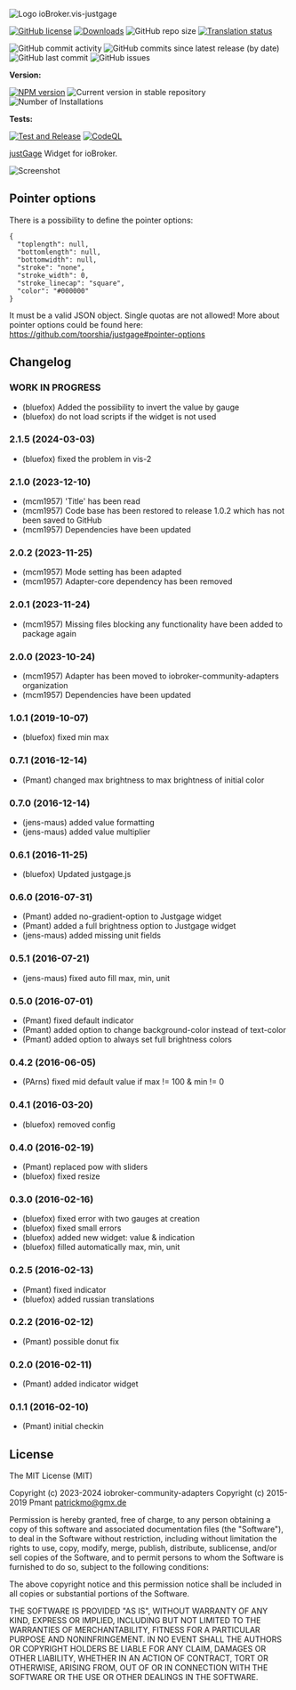 ![Logo](admin/justgage.png)
ioBroker.vis-justgage

[![GitHub license](https://img.shields.io/github/license/iobroker-community-adapters/ioBroker.vis-justgage)](https://github.com/iobroker-community-adapters/ioBroker.vis-justgage/blob/master/LICENSE)
[![Downloads](https://img.shields.io/npm/dm/iobroker.vis-justgage.svg)](https://www.npmjs.com/package/iobroker.vis-justgage)
![GitHub repo size](https://img.shields.io/github/repo-size/iobroker-community-adapters/ioBroker.vis-justgage)
[![Translation status](https://weblate.iobroker.net/widgets/adapters/-/vis-justgage/svg-badge.svg)](https://weblate.iobroker.net/engage/adapters/?utm_source=widget)

![GitHub commit activity](https://img.shields.io/github/commit-activity/m/iobroker-community-adapters/ioBroker.vis-justgage)
![GitHub commits since latest release (by date)](https://img.shields.io/github/commits-since/iobroker-community-adapters/ioBroker.vis-justgage/latest)
![GitHub last commit](https://img.shields.io/github/last-commit/iobroker-community-adapters/ioBroker.vis-justgage)
![GitHub issues](https://img.shields.io/github/issues/iobroker-community-adapters/ioBroker.vis-justgage)

**Version:**

[![NPM version](http://img.shields.io/npm/v/iobroker.vis-justgage.svg)](https://www.npmjs.com/package/iobroker.vis-justgage)
![Current version in stable repository](https://iobroker.live/badges/vis-justgage-stable.svg)
![Number of Installations](https://iobroker.live/badges/vis-justgage-installed.svg)


**Tests:**

[![Test and Release](https://github.com/iobroker-community-adapters/ioBroker.vis-justgage/actions/workflows/test-and-release.yml/badge.svg)](https://github.com/iobroker-community-adapters/ioBroker.vis-justgage/actions/workflows/test-and-release.yml)
[![CodeQL](https://github.com/iobroker-community-adapters/ioBroker.vis-justgage/actions/workflows/codeql.yml/badge.svg)](https://github.com/iobroker-community-adapters/ioBroker.vis-justgage/actions/workflows/codeql.yml)


[justGage](http://justgage.com/) Widget for ioBroker.

![Screenshot](img/widgets.png)

## Pointer options
There is a possibility to define the pointer options:
```
{
  "toplength": null,
  "bottomlength": null,
  "bottomwidth": null,
  "stroke": "none",
  "stroke_width": 0,
  "stroke_linecap": "square",
  "color": "#000000"
}
```
It must be a valid JSON object. Single quotas are not allowed!
More about pointer options could be found here: https://github.com/toorshia/justgage#pointer-options

## Changelog
<!--
    Placeholder for the next version (at the beginning of the line):
    ### **WORK IN PROGRESS**
-->
### **WORK IN PROGRESS**
- (bluefox) Added the possibility to invert the value by gauge
- (bluefox) do not load scripts if the widget is not used

### 2.1.5 (2024-03-03)
- (bluefox) fixed the problem in vis-2

### 2.1.0 (2023-12-10)
- (mcm1957) 'Title' has been read
- (mcm1957) Code base has been restored to release 1.0.2 which has not been saved to GitHub
- (mcm1957) Dependencies have been updated

### 2.0.2 (2023-11-25)
- (mcm1957) Mode setting has been adapted
- (mcm1957) Adapter-core dependency has been removed

### 2.0.1 (2023-11-24)
- (mcm1957) Missing files blocking any functionality have been added to package again

### 2.0.0 (2023-10-24)
- (mcm1957) Adapter has been moved to iobroker-community-adapters organization
- (mcm1957) Dependencies have been updated

### 1.0.1 (2019-10-07)
- (bluefox) fixed min max

### 0.7.1 (2016-12-14)
- (Pmant) changed max brightness to max brightness of initial color

### 0.7.0 (2016-12-14)
- (jens-maus) added value formatting
- (jens-maus) added value multiplier

### 0.6.1 (2016-11-25)
- (bluefox) Updated justgage.js

### 0.6.0 (2016-07-31)
- (Pmant) added no-gradient-option to Justgage widget
- (Pmant) added a full brightness option to Justgage widget
- (jens-maus) added missing unit fields

### 0.5.1 (2016-07-21)
- (jens-maus) fixed auto fill max, min, unit

### 0.5.0 (2016-07-01)
- (Pmant) fixed default indicator
- (Pmant) added option to change background-color instead of text-color
- (Pmant) added option to always set full brightness colors

### 0.4.2 (2016-06-05)
- (PArns) fixed mid default value if max != 100 & min != 0

### 0.4.1 (2016-03-20)
- (bluefox) removed config

### 0.4.0 (2016-02-19)
- (Pmant) replaced pow with sliders
- (bluefox) fixed resize

### 0.3.0 (2016-02-16)
- (bluefox) fixed error with two gauges at creation
- (bluefox) fixed small errors
- (bluefox) added new widget: value & indication
- (bluefox) filled automatically max, min, unit

### 0.2.5 (2016-02-13)
- (Pmant) fixed indicator
- (bluefox) added russian translations

### 0.2.2 (2016-02-12)
- (Pmant) possible donut fix

### 0.2.0 (2016-02-11)
- (Pmant) added indicator widget

### 0.1.1 (2016-02-10)
- (Pmant) initial checkin

## License

The MIT License (MIT)

Copyright (c) 2023-2024 iobroker-community-adapters 
Copyright (c) 2015-2019 Pmant <patrickmo@gmx.de>

Permission is hereby granted, free of charge, to any person obtaining a copy
of this software and associated documentation files (the "Software"), to deal
in the Software without restriction, including without limitation the rights
to use, copy, modify, merge, publish, distribute, sublicense, and/or sell
copies of the Software, and to permit persons to whom the Software is
furnished to do so, subject to the following conditions:

The above copyright notice and this permission notice shall be included in all
copies or substantial portions of the Software.

THE SOFTWARE IS PROVIDED "AS IS", WITHOUT WARRANTY OF ANY KIND, EXPRESS OR
IMPLIED, INCLUDING BUT NOT LIMITED TO THE WARRANTIES OF MERCHANTABILITY,
FITNESS FOR A PARTICULAR PURPOSE AND NONINFRINGEMENT. IN NO EVENT SHALL THE
AUTHORS OR COPYRIGHT HOLDERS BE LIABLE FOR ANY CLAIM, DAMAGES OR OTHER
LIABILITY, WHETHER IN AN ACTION OF CONTRACT, TORT OR OTHERWISE, ARISING FROM,
OUT OF OR IN CONNECTION WITH THE SOFTWARE OR THE USE OR OTHER DEALINGS IN THE
SOFTWARE.
